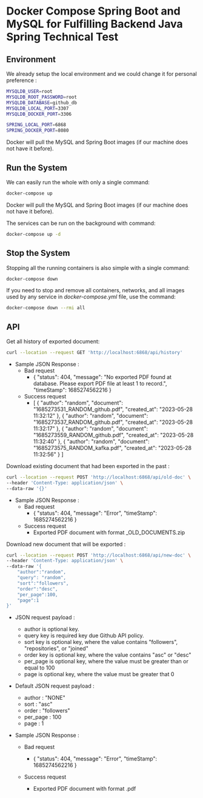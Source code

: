 # Docker Compose Spring Boot and MySQL for Fulfilling Backend Java Spring Technical Test

## Environment
We already setup the local environment and we could change it for personal preference :
```bash
MYSQLDB_USER=root
MYSQLDB_ROOT_PASSWORD=root
MYSQLDB_DATABASE=github_db
MYSQLDB_LOCAL_PORT=3307
MYSQLDB_DOCKER_PORT=3306

SPRING_LOCAL_PORT=6868
SPRING_DOCKER_PORT=8080
```

Docker will pull the MySQL and Spring Boot images (if our machine does not have it before).

## Run the System
We can easily run the whole with only a single command:
```bash
docker-compose up
```

Docker will pull the MySQL and Spring Boot images (if our machine does not have it before).

The services can be run on the background with command:
```bash
docker-compose up -d
```

## Stop the System
Stopping all the running containers is also simple with a single command:
```bash
docker-compose down
```

If you need to stop and remove all containers, networks, and all images used by any service in <em>docker-compose.yml</em> file, use the command:
```bash
docker-compose down --rmi all
```

## API
Get all history of exported document:
```bash
curl --location --request GET 'http://localhost:6868/api/history'
```

- Sample JSON Response :
    - Bad request
        - {
          "status": 404,
          "message": "No exported PDF found at database. Please export PDF file at least 1 to record.",
          "timeStamp": 1685274562216
          }
    - Success request
        - [
          {
          "author": "random",
          "document": "1685273531_RANDOM_github.pdf",
          "created_at": "2023-05-28 11:32:12"
          },
          {
          "author": "random",
          "document": "1685273537_RANDOM_github.pdf",
          "created_at": "2023-05-28 11:32:17"
          },
          {
          "author": "random",
          "document": "1685273559_RANDOM_github.pdf",
          "created_at": "2023-05-28 11:32:40"
          },
          {
          "author": "random",
          "document": "1685273575_RANDOM_kafka.pdf",
          "created_at": "2023-05-28 11:32:56"
          }
          ]

Download existing document that had been exported in the past :
```bash
curl --location --request POST 'http://localhost:6868/api/old-doc' \
--header 'Content-Type: application/json' \
--data-raw '{}'
```

- Sample JSON Response :
    - Bad request
        - {
          "status": 404,
          "message": "Error",
          "timeStamp": 1685274562216
          }
    - Success request
        - Exported PDF document with format <Timestamp>_OLD_DOCUMENTS.zip

Download new document that will be exported :
```bash
curl --location --request POST 'http://localhost:6868/api/new-doc' \
--header 'Content-Type: application/json' \
--data-raw '{
    "author":"random",
    "query": "random",
    "sort":"followers",
    "order":"desc",
    "per_page":100,
    "page":1
}'
```
- JSON request payload :
    - author is optional key.
    - query key is required key due Github API policy.
    - sort key is optional key, where the value contains "followers", "repositories", or "joined"
    - order key is optional key, where the value contains "asc" or "desc"
    - per_page is optional key, where the value must be greater than or equal to 100
    - page is optional key, where the value must be greater that 0


- Default JSON request payload :
    - author : "NONE"
    - sort : "asc"
    - order : "followers"
    - per_page : 100
    - page : 1

    
- Sample JSON Response :
    - Bad request
        - {
          "status": 404,
          "message": "Error",
          "timeStamp": 1685274562216
          }

    - Success request
        - Exported PDF document with format <Timestamp>_<Author>_<Query>.pdf
